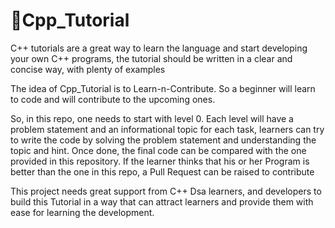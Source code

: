 # 🎒Cpp_Tutorial 

 C++ tutorials are a great way to learn the language and start developing your own C++ programs, the tutorial should be written in a clear and concise way, with plenty of examples

The idea of Cpp_Tutorial is to Learn-n-Contribute. So a beginner will learn to code and will contribute to the upcoming ones.

So, in this repo, one needs to start with level 0. Each level will have a problem statement and an informational topic for each task, learners can try to write the code by solving the problem statement and understanding the topic and hint. Once done, the final code can be compared with the one provided in this repository.
If the learner thinks that his or her Program is better than the one in this repo, a Pull Request can be raised to contribute

This project needs great support from C++ Dsa learners, and developers to build this Tutorial in a way that can attract learners and provide them with ease for learning the development.  

 

